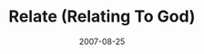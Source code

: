 ---
layout: message
category: message
series: "Seek"
title: "Relate (Relating To God)"
date: 2007-08-25
message_id: 4
---